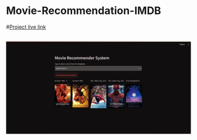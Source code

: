 # Movie-Recommendation-IMDB


#[Project live link](https://movie-recommendation-system-owskar.streamlit.app/)<br><br>


![alt text](https://github.com/Owskar/Movie-Recommendation-IMDB/blob/main/movie.jpg)

